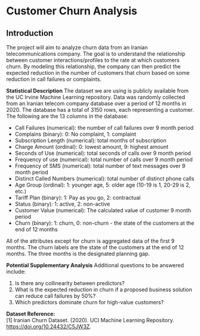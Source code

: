 # Customer Churn Analysis   

## Introduction    
The project will aim to analyze churn data from an Iranian telecommunications company. The goal is to understand
the relationship between customer interactions/profiles to the rate at which customers churn. By modeling this
relationship, the company can then predict the expected reduction in the number of customers that churn based on
some reduction in call failures or complaints.     

**Statistical Description**
The dataset we are using is publicly available from the UC Irvine Machine Learning repository. Data was randomly
collected from an Iranian telecom company database over a period of 12 months in 2020. The database has a total of
3150 rows, each representing a customer. The following are the 13 columns in the database:

- Call Failures (numerical): the number of call failures over 9 month period
- Complains (binary): 0: No complaint, 1: complaint
- Subscription Length (numerical): total months of subscription
- Charge Amount (ordinal): 0: lowest amount, 9: highest amount
- Seconds of Use (numerical): total seconds of calls over 9 month period
- Frequency of use (numerical): total number of calls over 9 month period
- Frequency of SMS (numerical): total number of text messages over 9 month period
- Distinct Called Numbers (numerical): total number of distinct phone calls
- Age Group (ordinal): 1: younger age, 5: older age (10-19 is 1, 20-29 is 2, etc.)
- Tariff Plan (binary): 1: Pay as you go, 2: contractual
- Status (binary): 1: active, 2: non-active
- Customer Value (numerical): The calculated value of customer 9 month period
- Churn (binary): 1: churn, 0: non-churn - the state of the customers at the end of 12 months

All of the attributes except for churn is aggregated data of the first 9 months. The churn labels are the state of the
customers at the end of 12 months. The three months is the designated planning gap.

**Potential Supplementary Analysis**
Additional questions to be answered include:
1. Is there any collinearity between predictors?
2. What is the expected reduction in churn if a proposed business solution can reduce call failures by 50%?
3. Which predictors dominate churn for high-value customers?
   
**Dataset Reference:**     
[1] Iranian Churn Dataset. (2020). UCI Machine Learning Repository. https://doi.org/10.24432/C5JW3Z.
